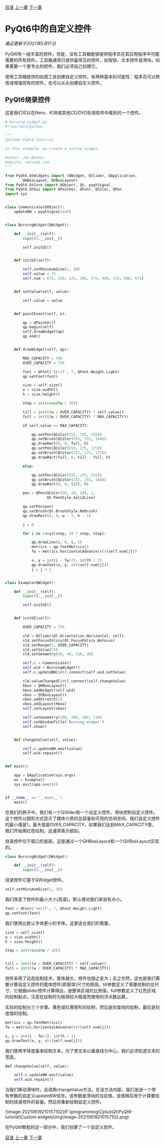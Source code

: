 [目录](https://github.com/LC-space/PyQt6-tutorial/blob/main/README.md) [上一章](https://github.com/LC-space/PyQt6-tutorial/blob/main/Painting.md) [下一章]()

# PyQt6中的自定义控件

*最近更新于2021年5月17日*

PyQt6有一组丰富的控件。但是，没有工具箱能够提供程序员在其应用程序中可能需要的所有控件。工具箱通常只提供最常见的控件，如按钮、文本控件或滑块。如果需要一个更专业的控件，我们必须自己创建它。

使用工具箱提供的绘图工具创建自定义控件。有两种基本的可能性：程序员可以修改或增强现有的控件，也可以从头创建自定义控件。

## PyQt6烧录控件

这是我们可以在Nero、K3B或其他CD/DVD刻录软件中看到的一个控件。

```python
# burning_widget.py
#!/usr/bin/python

"""
ZetCode PyQt6 tutorial

In this example, we create a custom widget.

Author: Jan Bodnar
Website: zetcode.com
"""

from PyQt6.QtWidgets import (QWidget, QSlider, QApplication,
        QHBoxLayout, QVBoxLayout)
from PyQt6.QtCore import QObject, Qt, pyqtSignal
from PyQt6.QtGui import QPainter, QFont, QColor, QPen
import sys


class Communicate(QObject):
    updateBW = pyqtSignal(int)


class BurningWidget(QWidget):

    def __init__(self):
        super().__init__()

        self.initUI()


    def initUI(self):

        self.setMinimumSize(1, 30)
        self.value = 75
        self.num = [75, 150, 225, 300, 375, 450, 525, 600, 675]


    def setValue(self, value):

        self.value = value


    def paintEvent(self, e):

        qp = QPainter()
        qp.begin(self)
        self.drawWidget(qp)
        qp.end()


    def drawWidget(self, qp):

        MAX_CAPACITY = 700
        OVER_CAPACITY = 750

        font = QFont('Serif', 7, QFont.Weight.Light)
        qp.setFont(font)

        size = self.size()
        w = size.width()
        h = size.height()

        step = int(round(w / 10))

        till = int(((w / OVER_CAPACITY) * self.value))
        full = int(((w / OVER_CAPACITY) * MAX_CAPACITY))

        if self.value >= MAX_CAPACITY:

            qp.setPen(QColor(255, 255, 255))
            qp.setBrush(QColor(255, 255, 184))
            qp.drawRect(0, 0, full, h)
            qp.setPen(QColor(255, 175, 175))
            qp.setBrush(QColor(255, 175, 175))
            qp.drawRect(full, 0, till - full, h)

        else:

            qp.setPen(QColor(255, 255, 255))
            qp.setBrush(QColor(255, 255, 184))
            qp.drawRect(0, 0, till, h)

        pen = QPen(QColor(20, 20, 20), 1,
                   Qt.PenStyle.SolidLine)

        qp.setPen(pen)
        qp.setBrush(Qt.BrushStyle.NoBrush)
        qp.drawRect(0, 0, w - 1, h - 1)

        j = 0

        for i in range(step, 10 * step, step):

            qp.drawLine(i, 0, i, 5)
            metrics = qp.fontMetrics()
            fw = metrics.horizontalAdvance(str(self.num[j]))

            x, y = int(i - fw/2), int(h / 2)
            qp.drawText(x, y, str(self.num[j]))
            j = j + 1


class Example(QWidget):

    def __init__(self):
        super().__init__()

        self.initUI()


    def initUI(self):

        OVER_CAPACITY = 750

        sld = QSlider(Qt.Orientation.Horizontal, self)
        sld.setFocusPolicy(Qt.FocusPolicy.NoFocus)
        sld.setRange(1, OVER_CAPACITY)
        sld.setValue(75)
        sld.setGeometry(30, 40, 150, 30)

        self.c = Communicate()
        self.wid = BurningWidget()
        self.c.updateBW[int].connect(self.wid.setValue)

        sld.valueChanged[int].connect(self.changeValue)
        hbox = QHBoxLayout()
        hbox.addWidget(self.wid)
        vbox = QVBoxLayout()
        vbox.addStretch(1)
        vbox.addLayout(hbox)
        self.setLayout(vbox)

        self.setGeometry(300, 300, 390, 210)
        self.setWindowTitle('Burning widget')
        self.show()


    def changeValue(self, value):

        self.c.updateBW.emit(value)
        self.wid.repaint()


def main():

    app = QApplication(sys.argv)
    ex = Example()
    sys.exit(app.exec())


if __name__ == '__main__':
    main()
```

在我们的例子中，我们有一个QSlider和一个自定义控件。滑块控制自定义控件。这个控件以图形方式显示了媒体介质的总容量和可用的空闲空间。我们自定义控件的最小值是1，最大值是OVER_CAPACITY。如果我们达到MAX_CAPACITY值，我们开始用红色绘制。这通常表示超刻。

烧录控件位于窗口的底部。这是通过一个QHBoxLayout和一个QVBoxLayout实现的。

```python
class BurningWidget(QWidget):

    def __init__(self):
        super().__init__()
```

烧录控件它基于QWidget控件。

```python
self.setMinimumSize(1, 30)
```

我们改变了控件的最小大小(高度)。默认值对我们来说有点小。

```python
font = QFont('Serif', 7, QFont.Weight.Light)
qp.setFont(font)
```

我们使用比默认字体更小的字体。这更适合我们的需要。

```python
size = self.size()
w = size.width()
h = size.height()

step = int(round(w / 10))


till = int(((w / OVER_CAPACITY) * self.value))
full = int(((w / OVER_CAPACITY) * MAX_CAPACITY))
```

控件采用了动态绘制技术。窗体越大，控件也随之变大；反之亦然。这也是我们需要计算自定义控件的载体控件(即窗体)尺寸的原因。till参数定义了需要绘制的总尺寸，它根据slider控件计算得出，是整体区域的比例值。full参数定义了红色区域的绘制起点。注意在绘制时为取得较大精度而使用的浮点数运算。

实际的绘制分三个步骤。黄色或红黄矩形的绘制，然后是刻度线的绘制，最后是刻度值的绘制。

```python
metrics = qp.fontMetrics()
fw = metrics.horizontalAdvance(str(self.num[j]))

x, y = int(i - fw/2), int(h / 2)
qp.drawText(x, y, str(self.num[j]))
```

我们使用字体度量来绘制文本。为了使文本以垂直线为中心，我们必须知道文本的宽度。

```python
def changeValue(self, value):

    self.c.updateBW.emit(value)
    self.wid.repaint()
```

当我们移动滑块时，会调用changeValue方法。在该方法内部，我们发送一个带有参数的自定义updateBW信号。该参数是滑块的当前值。该值稍后用于计算要绘制的烧录控件的容量。然后将重新绘制自定义控件。

![image-20210619210157102](F:\programming\Cplus\Qt\PyQt6-tutorial\Custom widgets\img\image-20210619210157102.png)

在PyQt6教程的这一部分中，我们创建了一个自定义控件。

[目录](https://github.com/LC-space/PyQt6-tutorial/blob/main/README.md) [上一章](https://github.com/LC-space/PyQt6-tutorial/blob/main/Painting.md) [下一章]()